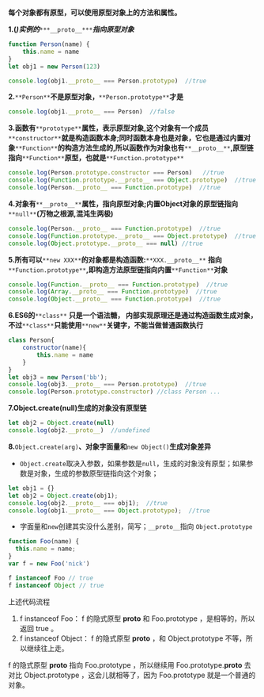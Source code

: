 **每个对象都有原型，可以使用原型对象上的方法和属性。**

**1.(*****)实例的***`***__proto__***`***指向原型对象*** 



```javascript
function Person(name) {
    this.name = name
}
let obj1 = new Person(123)

console.log(obj1.__proto__ === Person.prototype)  //true
```



**2.**`**Person**`**不是原型对象，**`**Person.prototype**`**才是**



```javascript
console.log(obj1.__proto__ === Person)  //false
```



**3.函数有**`**prototype**`**属性，表示原型对象,这个对象有一个成员**`**constructor**`**就是构造函数本身;同时函数本身也是对象，它也是通过内置对象**`**Function**`**的构造方法生成的,所以函数作为对象也有**`**__proto__**`**,原型链指向**`**Function**`**原型，也就是**`**Function.prototype**`



```javascript
console.log(Person.prototype.constructor === Person)   //true
console.log(Function.prototype.__proto__ === Object.prototype)  //true
console.log(Person.__proto__ === Function.prototype)  //true
```



**4.对象有**`**__proto__**`**属性，指向原型对象;内置Object对象的原型链指向**`**null**`**(万物之根源,混沌生两极)**



```javascript
console.log(Person.__proto__ === Function.prototype)  //true
console.log(Function.prototype.__proto__ === Object.prototype)  //true
console.log(Object.prototype.__proto__ === null) //true
```



**5.所有可以**`**new XXX**`**的对象都是构造函数:**`**XXX.__proto__**` **指向**`**Function.prototype**`**,即构造方法原型链指向内置**`**Function**`**对象**



```javascript
console.log(Function.__proto__ === Function.prototype)  //true
console.log(Array.__proto__ === Function.prototype)  //true
console.log(Object.__proto__ === Function.prototype)  //true
```



**6.ES6的**`**class**` **只是一个语法糖， 内部实现原理还是通过构造函数生成对象，不过**`**class**`**只能使用**`**new**`**关键字，不能当做普通函数执行**



```javascript
class Person{
    constructor(name){
        this.name = name
    }
}
let obj3 = new Person('bb');
console.log(obj3.__proto__ === Person.prototype)  //true
console.log(Person.prototype.constructor) //class Person ...
```



**7.Object.create(null)生成的对象没有原型链**



```javascript
let obj2 = Object.create(null)
console.log(obj2.__proto__)  //undefined
```



**8.**`Object.create(arg)`**、对象字面量和**`new Object()`**生成对象差异**



- `Object.create`取决入参数，如果参数是`null`，生成的对象没有原型；如果参数是对象，生成的参数原型链指向这个对象；



```javascript
let obj1 = {}
let obj2 = Object.create(obj1);
console.log(obj2.__proto__ === obj1);  //true
console.log(obj1.__proto__ === Object.prototype);  //true
```



- 字面量和`new`创建其实没什么差别，简写；`__proto__`指向 `Object.prototype` 



```javascript
function Foo(name) {
  this.name = name;
}
var f = new Foo('nick')

f instanceof Foo // true
f instanceof Object // true
```

上述代码流程

1. f instanceof Foo： f 的隐式原型 __proto__ 和 Foo.prototype ，是相等的，所以返回 true 。
2. f instanceof Object： f 的隐式原型 __proto__ ，和 Object.prototype 不等，所以继续往上走。 

f 的隐式原型 __proto__ 指向 Foo.prototype ，所以继续用 Foo.prototype.__proto__ 去对比 Object.prototype ，这会儿就相等了，因为 Foo.prototype 就是一个普通的对象。